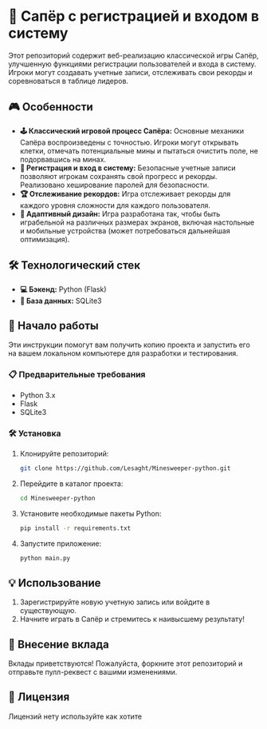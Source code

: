 # 🧩 Сапёр с регистрацией и входом в систему

Этот репозиторий содержит веб-реализацию классической игры Сапёр, улучшенную функциями регистрации пользователей и входа в систему. Игроки могут создавать учетные записи, отслеживать свои рекорды и соревноваться в таблице лидеров.

## 🎮 Особенности

- **🕹️ Классический игровой процесс Сапёра:** Основные механики Сапёра воспроизведены с точностью. Игроки могут открывать клетки, отмечать потенциальные мины и пытаться очистить поле, не подорвавшись на минах.
- **🔐 Регистрация и вход в систему:** Безопасные учетные записи позволяют игрокам сохранять свой прогресс и рекорды. Реализовано хеширование паролей для безопасности.
- **🏆 Отслеживание рекордов:** Игра отслеживает рекорды для каждого уровня сложности для каждого пользователя.
- **📱 Адаптивный дизайн:** Игра разработана так, чтобы быть играбельной на различных размерах экранов, включая настольные и мобильные устройства (может потребоваться дальнейшая оптимизация).

## 🛠️ Технологический стек

- **💻 Бэкенд:** Python (Flask)
- **💾 База данных:** SQLite3

## 🚀 Начало работы

Эти инструкции помогут вам получить копию проекта и запустить его на вашем локальном компьютере для разработки и тестирования.

### 📋 Предварительные требования

- Python 3.x
- Flask
- SQLite3

### 🛠️ Установка

1. Клонируйте репозиторий:
    ```bash
    git clone https://github.com/Lesaght/Minesweeper-python.git
    ```
2. Перейдите в каталог проекта:
    ```bash
    cd Minesweeper-python
    ```
3. Установите необходимые пакеты Python:
    ```bash
    pip install -r requirements.txt
    ```
4. Запустите приложение:
    ```bash
    python main.py
    ```

## 💡 Использование

1. Зарегистрируйте новую учетную запись или войдите в существующую.
2. Начните играть в Сапёр и стремитесь к наивысшему результату!

## 🤝 Внесение вклада

Вклады приветствуются! Пожалуйста, форкните этот репозиторий и отправьте пулл-реквест с вашими изменениями.

## 📜 Лицензия

Лицензий нету используйте как хотите
